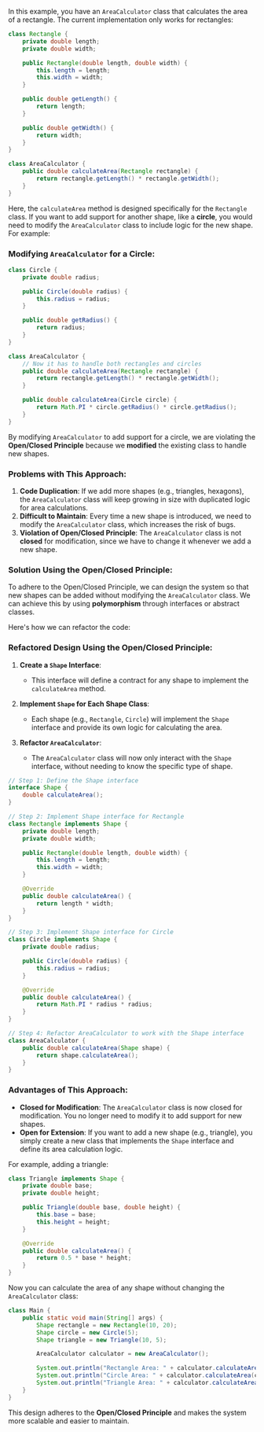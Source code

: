 In this example, you have an `AreaCalculator` class that calculates the area of a rectangle. The current implementation only works for rectangles:

```java
class Rectangle {
    private double length;
    private double width;

    public Rectangle(double length, double width) {
        this.length = length;
        this.width = width;
    }

    public double getLength() {
        return length;
    }

    public double getWidth() {
        return width;
    }
}

class AreaCalculator {
    public double calculateArea(Rectangle rectangle) {
        return rectangle.getLength() * rectangle.getWidth();
    }
}
```

Here, the `calculateArea` method is designed specifically for the `Rectangle` class. If you want to add support for another shape, like a **circle**, you would need to modify the `AreaCalculator` class to include logic for the new shape. For example:

### Modifying `AreaCalculator` for a Circle:
```java
class Circle {
    private double radius;

    public Circle(double radius) {
        this.radius = radius;
    }

    public double getRadius() {
        return radius;
    }
}

class AreaCalculator {
    // Now it has to handle both rectangles and circles
    public double calculateArea(Rectangle rectangle) {
        return rectangle.getLength() * rectangle.getWidth();
    }

    public double calculateArea(Circle circle) {
        return Math.PI * circle.getRadius() * circle.getRadius();
    }
}
```

By modifying `AreaCalculator` to add support for a circle, we are violating the **Open/Closed Principle** because we **modified** the existing class to handle new shapes.

### Problems with This Approach:
1. **Code Duplication**: If we add more shapes (e.g., triangles, hexagons), the `AreaCalculator` class will keep growing in size with duplicated logic for area calculations.
2. **Difficult to Maintain**: Every time a new shape is introduced, we need to modify the `AreaCalculator` class, which increases the risk of bugs.
3. **Violation of Open/Closed Principle**: The `AreaCalculator` class is not **closed** for modification, since we have to change it whenever we add a new shape.

### Solution Using the Open/Closed Principle:
To adhere to the Open/Closed Principle, we can design the system so that new shapes can be added without modifying the `AreaCalculator` class. We can achieve this by using **polymorphism** through interfaces or abstract classes.

Here's how we can refactor the code:

### Refactored Design Using the Open/Closed Principle:

1. **Create a `Shape` Interface**:
    - This interface will define a contract for any shape to implement the `calculateArea` method.

2. **Implement `Shape` for Each Shape Class**:
    - Each shape (e.g., `Rectangle`, `Circle`) will implement the `Shape` interface and provide its own logic for calculating the area.

3. **Refactor `AreaCalculator`**:
    - The `AreaCalculator` class will now only interact with the `Shape` interface, without needing to know the specific type of shape.

```java
// Step 1: Define the Shape interface
interface Shape {
    double calculateArea();
}

// Step 2: Implement Shape interface for Rectangle
class Rectangle implements Shape {
    private double length;
    private double width;

    public Rectangle(double length, double width) {
        this.length = length;
        this.width = width;
    }

    @Override
    public double calculateArea() {
        return length * width;
    }
}

// Step 3: Implement Shape interface for Circle
class Circle implements Shape {
    private double radius;

    public Circle(double radius) {
        this.radius = radius;
    }

    @Override
    public double calculateArea() {
        return Math.PI * radius * radius;
    }
}

// Step 4: Refactor AreaCalculator to work with the Shape interface
class AreaCalculator {
    public double calculateArea(Shape shape) {
        return shape.calculateArea();
    }
}
```

### Advantages of This Approach:
- **Closed for Modification**: The `AreaCalculator` class is now closed for modification. You no longer need to modify it to add support for new shapes.
- **Open for Extension**: If you want to add a new shape (e.g., triangle), you simply create a new class that implements the `Shape` interface and define its area calculation logic.

For example, adding a triangle:

```java
class Triangle implements Shape {
    private double base;
    private double height;

    public Triangle(double base, double height) {
        this.base = base;
        this.height = height;
    }

    @Override
    public double calculateArea() {
        return 0.5 * base * height;
    }
}
```

Now you can calculate the area of any shape without changing the `AreaCalculator` class:

```java
class Main {
    public static void main(String[] args) {
        Shape rectangle = new Rectangle(10, 20);
        Shape circle = new Circle(5);
        Shape triangle = new Triangle(10, 5);

        AreaCalculator calculator = new AreaCalculator();

        System.out.println("Rectangle Area: " + calculator.calculateArea(rectangle));
        System.out.println("Circle Area: " + calculator.calculateArea(circle));
        System.out.println("Triangle Area: " + calculator.calculateArea(triangle));
    }
}
```

This design adheres to the **Open/Closed Principle** and makes the system more scalable and easier to maintain.